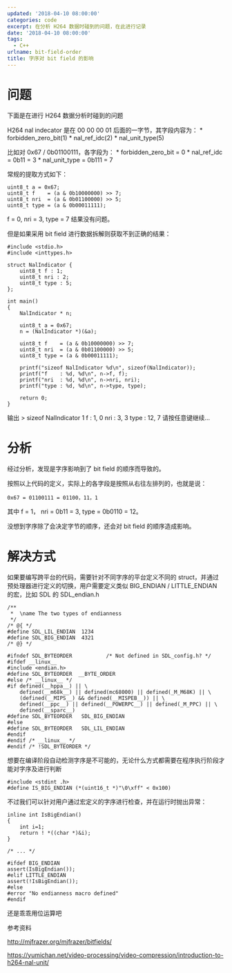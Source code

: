 ```yaml
---
updated: '2018-04-10 08:00:00'
categories: code
excerpt: 在分析 H264 数据时碰到的问题，在此进行记录
date: '2018-04-10 08:00:00'
tags:
  - C++
urlname: bit-field-order
title: 字序对 bit field 的影响
---
```


# 问题


下面是在进行 H264 数据分析时碰到的问题


H264 nal indecator 是在 00 00 00 01 后面的一字节，其字段内容为： * forbidden_zero_bit(1) * nal_ref_idc(2) * nal_unit_type(5)


比如对 0x67 / 0b01100111，各字段为： * forbidden_zero_bit = 0 * nal_ref_idc = 0b11 = 3 * nal_unit_type = 0b111 = 7


常规的提取方式如下：


```text
uint8_t a = 0x67;
uint8_t f    = (a & 0b10000000) >> 7;
uint8_t nri  = (a & 0b01100000) >> 5;
uint8_t type = (a & 0b00011111);

```


f = 0, nri = 3, type = 7 结果没有问题。


但是如果采用 bit field 进行数据拆解则获取不到正确的结果：


```text
#include <stdio.h>
#include <inttypes.h>

struct NalIndicator {
    uint8_t f : 1;
    uint8_t nri : 2;
    uint8_t type : 5;
};

int main()
{
    NalIndicator * n;

    uint8_t a = 0x67;
    n = (NalIndicator *)(&a);

    uint8_t f    = (a & 0b10000000) >> 7;
    uint8_t nri  = (a & 0b01100000) >> 5;
    uint8_t type = (a & 0b00011111);

    printf("sizeof NalIndicator %d\n", sizeof(NalIndicator));
    printf("f    : %d, %d\n", n->f, f);
    printf("nri  : %d, %d\n", n->nri, nri);
    printf("type : %d, %d\n", n->type, type);

    return 0;
}

```


输出 > sizeof NalIndicator 1 f : 1, 0 nri : 3, 3 type : 12, 7 请按任意键继续…


# 分析


经过分析，发现是字序影响到了 bit field 的顺序而导致的。


按照以上代码的定义，实际上的各字段是按照从右往左排列的，也就是说：


```text
0x67 = 01100111 = 01100，11，1

```


其中 f = 1， nri = 0b11 = 3, type = 0b0110 = 12。


没想到字序除了会决定字节的顺序，还会对 bit field 的顺序造成影响。


# 解决方式


如果要编写跨平台的代码，需要针对不同字序的平台定义不同的 struct，并通过预处理器进行定义的切换，用户需要定义类似 BIG_ENDIAN / LITTLE_ENDIAN 的宏，比如 SDL 的 SDL_endian.h


```text
/**
 *  \name The two types of endianness
 */
/* @{ */
#define SDL_LIL_ENDIAN  1234
#define SDL_BIG_ENDIAN  4321
/* @} */

#ifndef SDL_BYTEORDER           /* Not defined in SDL_config.h? */
#ifdef __linux__
#include <endian.h>
#define SDL_BYTEORDER  __BYTE_ORDER
#else /* __linux__ */
#if defined(__hppa__) || \
    defined(__m68k__) || defined(mc68000) || defined(_M_M68K) || \
    (defined(__MIPS__) && defined(__MISPEB__)) || \
    defined(__ppc__) || defined(__POWERPC__) || defined(_M_PPC) || \
    defined(__sparc__)
#define SDL_BYTEORDER   SDL_BIG_ENDIAN
#else
#define SDL_BYTEORDER   SDL_LIL_ENDIAN
#endif
#endif /* __linux__ */
#endif /* !SDL_BYTEORDER */

```


想要在编译阶段自动检测字序是不可能的，无论什么方式都需要在程序执行阶段才能对字序及进行判断


```text
#include <stdint .h>
#define IS_BIG_ENDIAN (*(uint16_t *)"\0\xff" < 0x100)

```


不过我们可以针对用户通过宏定义的字序进行检查，并在运行时抛出异常：


```text
inline int IsBigEndian()
{
    int i=1;
    return ! *((char *)&i);
}

/* ... */

#ifdef BIG_ENDIAN
assert(IsBigEndian());
#elif LITTLE_ENDIAN
assert(!IsBigEndian());
#else
#error "No endianness macro defined"
#endif

```


还是乖乖用位运算吧


参考资料


http://mjfrazer.org/mjfrazer/bitfields/


https://yumichan.net/video-processing/video-compression/introduction-to-h264-nal-unit/


